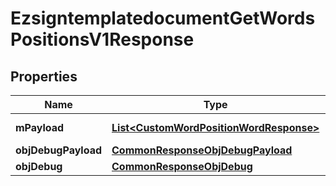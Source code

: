 

# EzsigntemplatedocumentGetWordsPositionsV1Response

## Properties

Name | Type | Description | Notes
------------ | ------------- | ------------- | -------------
**mPayload** | [**List&lt;CustomWordPositionWordResponse&gt;**](CustomWordPositionWordResponse.md) | Payload for POST /1/object/ezsigntemplatedocument/{pkiEzsigntemplatedocumentID}/getWordsPositions | 
**objDebugPayload** | [**CommonResponseObjDebugPayload**](CommonResponseObjDebugPayload.md) |  |  [optional]
**objDebug** | [**CommonResponseObjDebug**](CommonResponseObjDebug.md) |  |  [optional]




